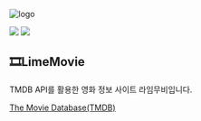 ![logo](https://github.com/user-attachments/assets/f5124ab8-c308-40b5-a77f-204725a1efc1)

<img src="https://img.shields.io/badge/React-61DAFB?style=flat-square&logo=React&logoColor=black"/>  <img src="https://img.shields.io/badge/Sass-CC6699?style=flat-square&logo=Sass&logoColor=white"/>

## 🎞LimeMovie
TMDB API를 활용한 영화 정보 사이트 라임무비입니다.

[The Movie Database(TMDB)](https://developer.themoviedb.org/docs/getting-started)
